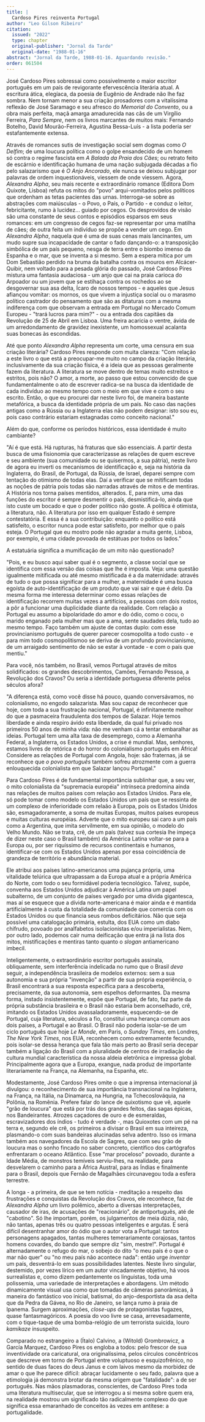 ```yaml
---
title: |
  Cardoso Pires reinventa Portugal
author: "Leo Gilson Ribeiro"
citation:
  issued: "2022"
  type: chapter
  original-publisher: "Jornal da Tarde"
  original-date: "1988-01-16"
abstract: "Jornal da Tarde, 1988-01-16. Aguardando revisão."
order: 061504
---
```


José Cardoso Pires sobressai como possivelmente o maior escritor português em um país de revigorante efervescência literária atual. A escritura ática, elegíaca, da poesia de Eugênio de Andrade não lhe faz sombra. Nem tornam menor a sua criação prosadores com a vitalíssima reflexão de José Saramago e seu afresco do *Memorial do Convento*, ou a obra mais perfeita, maçã amarga amadurecida nas cãs de um Virgílio Ferreira, *Para Sempre*, nem os livros marcantes de muitos mais: Fernando Botelho, David Mourão-Ferreira, Agustina Bessa-Luís - a lista poderia ser estafantemente extensa.

Através de romances sutis de investigação social sem dogmas como *O Delfim*; de uma loucura política como o golpe ensandecido de um homem só contra o regime fascista em *A Balada da Praia dos Cães*; ou retrato feito de escárnio e identificação humana de uma nação subjugada décadas a fio pelo salazarismo que é *O Anjo Ancorado*, ele nunca se deixou subjugar por palavras de ordem inquestionáveis, viessem de onde viessem. Agora, *Alexandra Alpha*, seu mais recente e extraordinário romance (Editora Dom Quixote, Lisboa) refuta os mitos do "povo" arqui-vomitados pelos políticos que ordenham as tetas pacientes das urnas. Interroga-se sobre as abstrações com maiúsculas - o Povo, o País, o Partido - e conduz o leitor, febricitante, rumo à lucidez... guiado por cegos. Os desprovidos de visão são uma constante de seus contos e episódios esparsos em seus romances: em um congresso de cegos faz-se representar por uma matilha de cães; de outra feita um indivíduo se propõe a vender um cego. Em *Alexandra Alpha*, naquela que é uma de suas cenas mais lancinantes, um mudo supre sua incapacidade de cantar o fado dançando-o: a transposição simbólica de um país pequeno, nesga de terra entre o biombo imenso da Espanha e o mar, que se inventa a si mesmo. Sem a espera mítica por um Dom Sebastião perdido na bruma da batalha contra os mouros em Alcácer-Quibir, nem voltado para a pesada glória do passado, José Cardoso Pires mistura uma fantasia audaciosa - um anjo que cai na praia carioca do Arpoador ou um jovem que se estihaça contra os rochedos ao se desgovernar sua asa delta, Ícaro de nossos tempos - e aqueles que Jesus afiançou vomitar: os mornos, os que vivem a injustiça social ou o marasmo político castrador do pensamento que são as ditaturas com a mesma indiferença com que observam a entrada em Portugal no Mercado Comum Europeu - "trará lucros para mim?" - ou a entrada dos capitães da Revolução de 25 de Abril em Lisboa. Uma freira acaricia o ventre, ávida de um arredondamento de gravidez inexistente, um homossexual acalanta suas bonecas às escondidas.

Até que ponto *Alexandra Alpha* representa um corte, uma censura em sua criação literária? Cardoso Pires responde com muita clareza: "Com relação a este livro o que está a preocupar-me muito no campo da criação literária, inclusivamente da sua criação física, é a ideia que as pessoas geralmente fazem da literatura. A literatura se move dentro de temas muito estreitos e estritos, pois não? O amor, a morte, ao passo que estou convencido de que fundamentalmente o ato de escrever radica-se na busca da identidade de cada indivíduo ao mesmo tempo com o meio em que vive e com o seu escrito. Então, o que eu procurei dar neste livro foi, de maneira bastante metafórica, a busca da identidade própria de um país. No caso das nações antigas como a Rússia ou a Inglaterra elas não podem designar: isto sou eu, pois caso contrário estariam estagnadas como conceito nacional."

Além do que, conforme os períodos históricos, essa identidade é muito cambiante?

"Aí é que está. Há rupturas, há fraturas que são essenciais. A partir desta busca de uma fisionomia que caracterizasse as relações de quem escreve e seu ambiente (sua comunidade ou se quisermos, a sua pátria), neste livro de agora eu inverti os mecanismos de identificação e, seja na história da Inglaterra, do Brasil, de Portugal, da Rússia, de Israel, deparei sempre com tentação do otimismo de todas elas. Daí a verificar que se mitificam todas as noções de pátria pois todas são narradas através de mitos e de mentiras. A História nos torna países mentidos, alterados. E, para mim, uma das funções do escritor é sempre desmentir o país, desmistificá-lo, ainda que isto custe um bocado e que o poder político não goste. A política é otimista, a literatura, não. A literatura por isso em qualquer Estado é sempre contestatória. E essa é a sua contribuição: enquanto o político está satisfeito, o escritor nunca pode estar satisfeito, por melhor que o país esteja. O Portugal que eu mostro pode não agradar a muita gente, Lisboa, por exemplo, é uma cidade povoada de estátuas por todos os lados."

A estatuária significa a mumificação de um mito não questionado?

"Pois, e eu busco aqui saber qual é o segmento, a classe social que se identifica com essa versão das coisas que lhe é imposta. Veja: uma questão igualmente mitificada ou até mesmo mistificada é a da maternidade: através de tudo o que possa significar para a mulher, a maternidade é uma busca egoísta de auto-identificação de um produto que vai sair e que é *dela*. Da mesma forma me interessa determinar como essas relações de identificação recorrem muitas vezes a artifícios, a pessoas com dois rostos, a pôr a funcionar uma duplicidade diante da realidade. Com relação a Portugal eu assumo a bipolaridade do amor e do ódio, como o cocu, o marido enganado pela mulher mas que a ama, sente saudades dela, tudo ao mesmo tempo. Faço também um ajuste de contas duplo: com esse provincianismo português de querer parecer cosmopolita a todo custo - e para mim todo cosmopolitismoo se deriva de um profundo provincianismo, de um arraigado sentimento de não se estar à vontade - e com o país que mentiu."

Para você, nós também, no Brasil, vemos Portugal através de mitos solidificados: os grandes descobrimentos, Camões, Fernando Pessoa, a Revolução dos Cravos? Ou seria a identidade portuguesa diferente pelos séculos afora?

"A diferença está, como você disse há pouco, quando conversávamos, no colonialismo, no engodo salazarista. Mas sou capaz de reconhecer que hoje, com toda a sua frustração nacional, Portugal, é infinitamente melhor do que a pasmaceira fraudulenta dos tempos de Salazar. Hoje temos liberdade e ainda respiro ávido esta liberdade, da qual fui privado nos primeiros 50 anos de minha vida: não me venham cá a tentar embaralhar as ideias. Portugal tem uma alta taxa de desemprego, como a Alemanha Federal, a Inglaterra, os Estados Unidos, a crise é mundial. Mas, senhores, estamos livres de retórica e do horror do colonialismo português em África! Considere as relações de Portugal com Angola, hoje: são fraternas, já se reconhece que *o povo português* também sofreu atrozmente com a guerra enlouquecida colonialista em que Salazar lançou Portugal."

Para Cardoso Pires é de fundamental importância sublinhar que, a seu ver, o mito colonialista da "supremacia européia" intrínseca predomina ainda nas relações de muitos países com relação aos Estados Unidos. Para ele, só pode tomar como modelo os Estados Unidos um país que se ressinta de um complexo de inferioridade com relaão à Europa, pois os Estados Unidos são, esmagadoramente, a soma de muitas Europas, muitos países europeus e muitas culturas européias. Adverte que o mito europeu sai caro a um país como a Argentina, que imita servilmente, em sua opinião, o modelo do Velho Mundo. Não se trata, crê, de um país (talvez sua cortesia lhe impeça de dizer neste caso o Brasil também) da América Latina voltar-se para a Europa ou, por ser riquíssimo de recursos continentais e humanos, identificar-se com os Estados Unidos apenas por essa coincidência de grandeza de território e abundância material.

Ele atribui aos países latino-americanos uma pujança própria, uma vitalidade telúrica que ultrapassam a da Europa atual e a própria América do Norte, com todo o seu formidável poderia tecnológico. Talvez, supõe, convenha aos Estados Unidos adjudicar à América Latina um papel subalterno, de um conjunto de países vergado por uma dívida gigantesca, mas aí se esquece que a dívida norte-americana é maior ainda e é mantida artificialmente à custa da totalidade da comunidade que comercia com os Estados Unidos ou que financia seus rombos deficitários. Não que seja possível uma catalogação primária, estulta, dos EUA como um diabo chifrudo, povoado por analfabetos isolacionistas e/ou imperialistas. Nem, por outro lado, podemos cair numa deificação que entra já na lista dos mitos, mistificações e mentiras tanto quanto o *slogan* antiamericano imbecil.

Inteligentemente, o extraordinário escritor português assinala, obliquamente, sem interferência indelicada no rumo que o Brasil *deva* seguir, a independência brasileira de modelos externos: sem a sua autonomia e sua própria "invenção" a partir de sua própria experiência, o Brasil encontrará a sua resposta específica para a descoberta, precisamente, da sua autonomia, sem espelhos deformantes. Da mesma forma, instado insistentemente, expõe que Portugal, de fato, faz parte da própria substância brasileira e o Brasil não estaria bem aconselhado, crê, imitando os Estados Unidos avassaladoramente, esquecendo-se de Portugal, cuja literatura, séculos a fio, constitui uma herança comum aos dois países, a Portugal e ao Brasil. O Brasil não poderia isolar-se de um ciclo português que hoje *Le Monde*, em Paris, o *Sunday Times*, em Londres, *The New York Times*, nos EUA, reconhecem como extremamente fecundo, pois isolar-se dessa herança que fala tão mais perto ao Brasil seria decepar também a ligação do Brasil com a pluralidade de centros de irradiação de cultura mundial característica da nossa aldeia eletrônica e impressa global. Principalmente agora que a Europa, exangue, nada produz de importante literariamente na França, na Alemanha, na Espanha, etc.

Modestamente, José Cardoso Pires omite o que a imprensa internacional já divulgou: o reconhecimento de sua importância transnacional na Inglaterra, na França, na Itália, na Dinamarca, na Hungria, na Tchecoslováquia, na Polônia, na Romênia. Prefere falar do lance de quixotismo que vê, aquele "grão de loucura" que está por trás dos grandes feitos, das sagas épicas, nos Bandeirantes. Atrozes caçadores de ouro e de esmeraldas, escravizadores dos índios - tudo é verdade -, mas Quioxotes com um pé na terra e, segundo ele crê, os primeiros a divisar o Brasil em sua inteireza, plasmando-o com suas bandeiras alucinadas selva adentro. Isso os irmana também aos navegadores da Escola de Sagres, que com seu grão de loucura mas o sonho fincado no saber concreto, científico dos cartógrafos enfrentaram o oceano Atlântico. Esse "mar proceloso" povoado, durante a Idade Média, de monstros temíveis serviu-lhes, na realidade, para desvelarem o caminho para a África Austral, para as Índias e finalmente para o Brasil, depois que Fernão de Magalhães circunavegou toda a esfera terrestre.

A longa - a primeira, de que se tem notícia - meditação a respeito das frustrações e conquistas da Revolução dos Cravos, ele reconhece, faz de *Alexandra Alpha* um livro polêmico, aberto a diversas interpretações, causador de iras, de acusações de "reacionário", de antiportuguês, até de "cabotino". Só lhe importam, porém, os julgamentos de meia dúzia, não, não tantas, apenas três ou quatro pessoas inteligentes e argutas. E será difícil desentranhar amor do ódio que o autor vota a Portugal: tantos personagens apagados, tantas mulheres temerariamente corajosas, tantos homens covardes, do bando que sempre diz "sim, mestre!". Portugal é alternadamente o refugo do mar, o sobejo do dito "o meu país é o que o mar não quer" ou "no meu país não acontece nada": então urge *inventar* um país, desventrá-lo em suas possibilidades latentes. Neste livro singular, destemido, por vezes lírico em um autor vincadamente objetivo, há voos surrealistas e, como dizem pedantemente os linguistas, toda uma polissemia, uma variedade de interpretações e abordagens. Um método dinamicamente visual usa como que tomadas de câmeras panorâmicas, à maneira do fantástico voo inicial, batismal, do anjo-desportista da asa delta que da Pedra da Gávea, no Rio de Janeiro, se lança rumo à praia de Ipanema. Surgem aproximações, *close-ups* de protagonistas fugazes, quase fantasmagóricos. A poesia do voo livre se casa, arrevesadamente, com o tique-taque de uma bomba-relógio de um terrorista suicida, louro *kamikaze* insuspeito.

Comparado no estrangeiro a (Ítalo) Calvino, a (Witold) Grombrowicz, a García Marquez, Cardoso Pires os engloba a todos: pelo frescor de sua inventividade ora caricatural, ora originalíssima, pelos círculos concêntricos que descreve em torno de Portugal entre voluptuoso e esquizofrênico, no sentido de duas faces do deus Janus e com laivos mesmo da morbidez de amar o que lhe parece difícil: abraçar lucidamente o seu fado, palavra que a etimologia já demonstra brotar da mesma origem que "fatalidade": a de ser português. Nas mãos plasmadoras, conscientes, de Cardoso Pires toda uma literatura multisecular, que se interrogou a si mesma sobre quem era, na realidade mostrou um significado tão radicalmente complexo do que significa essa emaranhado de conceitos às vezes em antítese: a portugalidade.


